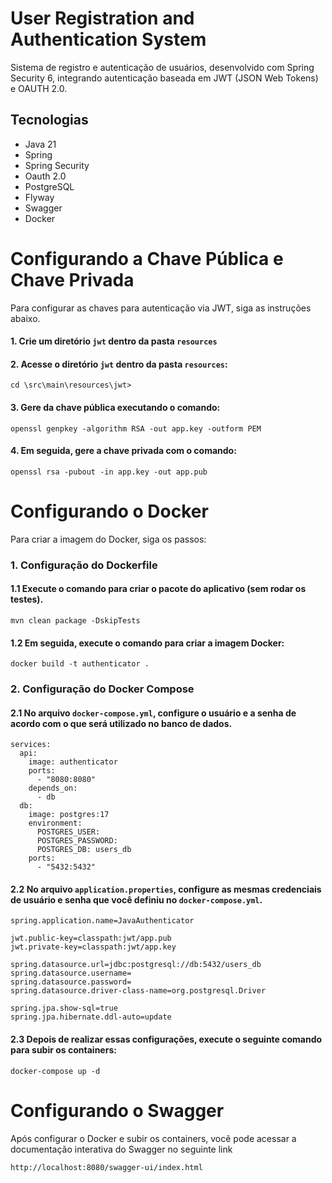 # User Registration and Authentication System
Sistema de registro e autenticação de usuários, desenvolvido com Spring Security 6, integrando autenticação baseada em JWT (JSON Web Tokens) e OAUTH 2.0.

## Tecnologias

- Java 21
- Spring
- Spring Security
- Oauth 2.0
- PostgreSQL
- Flyway
- Swagger
- Docker

# Configurando a Chave Pública e Chave Privada
Para configurar as chaves para autenticação via JWT, siga as instruções abaixo.

#### 1. Crie um diretório `jwt` dentro da pasta `resources`

#### 2. Acesse o diretório `jwt` dentro da pasta `resources`:
```
cd \src\main\resources\jwt>
```
#### 3. Gere da chave pública executando o comando:
```
openssl genpkey -algorithm RSA -out app.key -outform PEM
```
#### 4. Em seguida, gere a chave privada com o comando:
```
openssl rsa -pubout -in app.key -out app.pub
```

# Configurando o Docker
Para criar a imagem do Docker, siga os passos:

### 1. Configuração do Dockerfile
#### 1.1 Execute o comando para criar o pacote do aplicativo (sem rodar os testes).
  
```
mvn clean package -DskipTests
```
#### 1.2 Em seguida, execute o comando para criar a imagem Docker:
```
docker build -t authenticator .
```
### 2. Configuração do Docker Compose

#### 2.1 No arquivo `docker-compose.yml`, configure o usuário e a senha de acordo com o que será utilizado no banco de dados.
```
services:
  api:
    image: authenticator
    ports:
      - "8080:8080"
    depends_on:
      - db
  db:
    image: postgres:17
    environment:
      POSTGRES_USER:
      POSTGRES_PASSWORD:
      POSTGRES_DB: users_db
    ports:
      - "5432:5432"
```
#### 2.2 No arquivo `application.properties`, configure as mesmas credenciais de usuário e senha que você definiu no `docker-compose.yml`.
```
spring.application.name=JavaAuthenticator

jwt.public-key=classpath:jwt/app.pub
jwt.private-key=classpath:jwt/app.key

spring.datasource.url=jdbc:postgresql://db:5432/users_db
spring.datasource.username=
spring.datasource.password=
spring.datasource.driver-class-name=org.postgresql.Driver

spring.jpa.show-sql=true
spring.jpa.hibernate.ddl-auto=update
```
#### 2.3 Depois de realizar essas configurações, execute o seguinte comando para subir os containers:
```
docker-compose up -d
```
# Configurando o Swagger
Após configurar o Docker e subir os containers, você pode acessar a documentação interativa do Swagger no seguinte link
```
http://localhost:8080/swagger-ui/index.html
```
